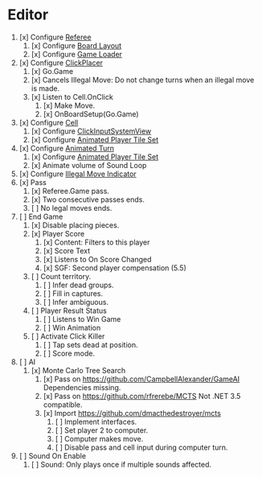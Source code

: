 # Editor

1. [x] Configure [Referee](LudumDare43/Assets/Scripts/Go/Referee.cs)
    1. [x] Configure [Board Layout](LudumDare43/Assets/Scripts/Go/BoardLayout.cs)
    1. [x] Configure [Game Loader](LudumDare43/Assets/Scripts/Go/GameLoader.cs)
1. [x] Configure [ClickPlacer](LudumDare43/Assets/Scripts/Go/ClickPlacer.cs)
    1. [x] Go.Game
    1. [x] Cancels Illegal Move: Do not change turns when an illegal move is made.
    1. [x] Listen to Cell.OnClick
        1. [x] Make Move.
        1. [x] OnBoardSetup(Go.Game)
1. [x] Configure [Cell](LudumDare43/Assets/Scripts/Go/Cell.cs)
    1. [x] Configure [ClickInputSystemView](LudumDare43/Assets/Plugins/UnityToykit/ClickInputSystemView.cs)
    1. [x] Configure [Animated Player Tile Set](LudumDare43/Assets/Scripts/Go/AnimatedPlayerTileSet.cs)
1. [x] Configure [Animated Turn](LudumDare43/Assets/Scripts/Go/AnimatedTurn.cs)
    1. [x] Configure [Animated Player Tile Set](LudumDare43/Assets/Scripts/Go/AnimatedPlayerTileSet.cs)
    1. [x] Animate volume of Sound Loop
1. [x] Configure [Illegal Move Indicator](LudumDare43/Assets/Scripts/Go/IllegalMoveIndicator.cs)
1. [x] Pass
    1. [x] Referee.Game pass.
    1. [x] Two consecutive passes ends.
    1. [ ] No legal moves ends.
1. [ ] End Game
    1. [x] Disable placing pieces.
    1. [x] Player Score
        1. [x] Content: Filters to this player
        1. [x] Score Text
        1. [x] Listens to On Score Changed
        1. [x] SGF: Second player compensation (5.5)
    1. [ ] Count territory.
        1. [ ] Infer dead groups.
        1. [ ] Fill in captures.
        1. [ ] Infer ambiguous.
    1. [ ] Player Result Status
        1. [ ] Listens to Win Game
        1. [ ] Win Animation
    1. [ ] Activate Click Killer
        1. [ ] Tap sets dead at position.
        1. [ ] Score mode.
1. [ ] AI
    1. [x] Monte Carlo Tree Search
        1. [x] Pass on <https://github.com/CampbellAlexander/GameAI> Dependencies missing.
        1. [x] Pass on <https://github.com/rfrerebe/MCTS> Not .NET 3.5 compatible.
        1. [x] Import <https://github.com/dmacthedestroyer/mcts>
            1. [ ] Implement interfaces.
            1. [ ] Set player 2 to computer.
            1. [ ] Computer makes move.
            1. [ ] Disable pass and cell input during computer turn.
1. [ ] Sound On Enable
    1. [ ] Sound: Only plays once if multiple sounds affected.
